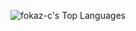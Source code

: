 
![fokaz-c's Top Languages](https://github-readme-stats.vercel.app/api/top-langs/?username=fokaz-c&theme=vue-dark&show_icons=true&hide_border=true&layout=compact)
<!--
**fokaz-c/fokaz-c** is a ✨ _special_ ✨ repository because its `README.md` (this file) appears on your GitHub profile.

Here are some ideas to get you started:

- 🔭 I’m currently working on ...
- 🌱 I’m currently learning ...
- 👯 I’m looking to collaborate on ...
- 🤔 I’m looking for help with ...
- 💬 Ask me about ...
- 📫 How to reach me: ...
- 😄 Pronouns: ...
- ⚡ Fun fact: ...
-->
